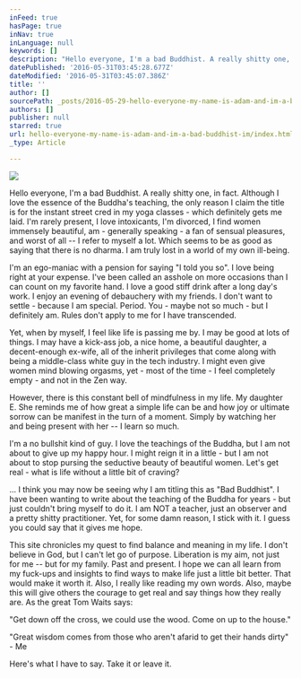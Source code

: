 ```yaml
---
inFeed: true
hasPage: true
inNav: true
inLanguage: null
keywords: []
description: "Hello everyone, I'm a bad Buddhist. A really shitty one, in fact. Although I love the essence of the Buddha's teaching, the only reason I claim the title is for the instant street cred in my yoga classes - which definitely gets me laid. I'm rarely present, I love intoxicants, I'm divorced, I find women immensely beautiful, am - generally speaking - a fan of sensual pleasures, and worst of all – I refer to myself a lot. Which seems to be as good as saying that there is no dharma. I am truly lost in a world of my own ill-being."
datePublished: '2016-05-31T03:45:28.677Z'
dateModified: '2016-05-31T03:45:07.386Z'
title: ''
author: []
sourcePath: _posts/2016-05-29-hello-everyone-my-name-is-adam-and-im-a-bad-buddhist-im.md
authors: []
publisher: null
starred: true
url: hello-everyone-my-name-is-adam-and-im-a-bad-buddhist-im/index.html
_type: Article

---
```

![](https://the-grid-user-content.s3-us-west-2.amazonaws.com/09510374-44f0-459c-a6b3-49f1d0591eb8.jpg)

Hello everyone, I'm a bad Buddhist. A really shitty one, in fact. Although I love the essence of the Buddha's teaching, the only reason I claim the title is for the instant street cred in my yoga classes - which definitely gets me laid. I'm rarely present, I love intoxicants, I'm divorced, I find women immensely beautiful, am - generally speaking - a fan of sensual pleasures, and worst of all -- I refer to myself a lot. Which seems to be as good as saying that there is no dharma. I am truly lost in a world of my own ill-being.

I'm an ego-maniac with a pension for saying "I told you so". I love being right at your expense. I've been called an asshole on more occasions than I can count on my favorite hand. I love a good stiff drink after a long day's work. I enjoy an evening of debauchery with my friends. I don't want to settle - because I am special. Period. You - maybe not so much - but I definitely am. Rules don't apply to me for I have transcended. 

Yet, when by myself, I feel like life is passing me by. I may be good at lots of things. I may have a kick-ass job, a nice home, a beautiful daughter, a decent-enough ex-wife, all of the inherit privileges that come along with being a middle-class white guy in the tech industry. I might even give women mind blowing orgasms, yet - most of the time - I feel completely empty - and not in the Zen way. 

However, there is this constant bell of mindfulness in my life. My daughter E. She reminds me of how great a simple life can be and how joy or ultimate sorrow can be manifest in the turn of a moment. Simply by watching her and being present with her -- I learn so much.

I'm a no bullshit kind of guy. I love the teachings of the Buddha, but I am not about to give up my happy hour. I might reign it in a little - but I am not about to stop pursing the seductive beauty of beautiful women. Let's get real - what is life without a little bit of craving?

... I think you may now be seeing why I am titling this as "Bad Buddhist". I have been wanting to write about the teaching of the Buddha for years - but just couldn't bring myself to do it. I am NOT a teacher, just an observer and a pretty shitty practitioner. Yet, for some damn reason, I stick with it. I guess you could say that it gives me hope.

This site chronicles my quest to find balance and meaning in my life. I don't believe in God, but I can't let go of purpose. Liberation is my aim, not just for me -- but for my family. Past and present. I hope we can all learn from my fuck-ups and insights to find ways to make life just a little bit better. That would make it worth it. Also, I really like reading my own words. Also, maybe this will give others the courage to get real and say things how they really are. As the great Tom Waits says:

"Get down off the cross, we could use the wood. Come on up to the house."

"Great wisdom comes from those who aren't afarid to get their hands dirty" - Me

Here's what I have to say. Take it or leave it.